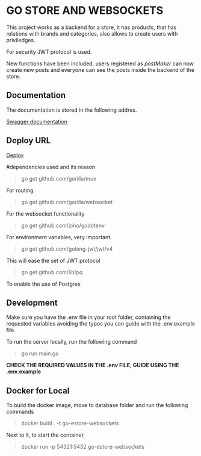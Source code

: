 # GO STORE AND WEBSOCKETS

This project works as a backend for a store, it has products, that has relations with brands and categories,
also allows to create users with priviledges.

For security JWT  protocol is used.

New functions have been included, users registered as *postMaker* can now create new posts and everyone can see the posts inside the backend of the store.

## Documentation
The documentation is stored in the following addres.

[Swagger documentation](http://jose827corrza.github.io/go-store-websockets/ "Swagger documentation")

## Deploy URL

[Deploy](https://go-store-websockets-production.up.railway.app)



#dependencies used and its reason

> go get github.com/gorilla/mux

For routing.

> go get github.com/gorilla/websocket

For the websocket functionality

> go get github.com/joho/godotenv

For environment variables, very important.

> go get github.com/golang-jwt/jwt/v4

This will ease the set of JWT protocol

> go get github.com/lib/pq

To enable the use of Postgres

## Development

Make sure you have the .env file in your root folder, containing the requested variables avoiding the typos
you can guide with the .env.example file.


To run the server locally, run the following command

> go run main.go

**CHECK THE REQUIRED VALUES IN THE .env FILE, GUIDE USING THE .env.example**

## Docker for Local

To build the docker image, move to database folder and run the following commands

> docker build . -t go-estore-websockets

Next to it, to start the container, 

> docker run -p 54321:5432 go-estore-websockets